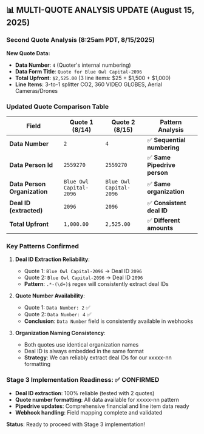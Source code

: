 
## 📊 **MULTI-QUOTE ANALYSIS UPDATE (August 15, 2025)**

### **Second Quote Analysis (8:25am PDT, 8/15/2025)**

**New Quote Data:**
- **Data Number**: `4` (Quoter's internal numbering)
- **Data Form Title**: `Quote for Blue Owl Capital-2096`
- **Total Upfront**: `$2,525.00` (3 line items: $25 + $1,500 + $1,000)
- **Line Items**: 3-to-1 splitter CO2, 360 VIDEO GLOBES, Aerial Cameras/Drones

### **Updated Quote Comparison Table**

| Field | Quote 1 (8/14) | Quote 2 (8/15) | Pattern Analysis |
|-------|----------------|----------------|------------------|
| **Data Number** | `2` | `4` | ✅ **Sequential numbering** |
| **Data Person Id** | `2559270` | `2559270` | ✅ **Same Pipedrive person** |
| **Data Person Organization** | `Blue Owl Capital-2096` | `Blue Owl Capital-2096` | ✅ **Same organization** |
| **Deal ID (extracted)** | `2096` | `2096` | ✅ **Consistent deal ID** |
| **Total Upfront** | `1,000.00` | `2,525.00` | ✅ **Different amounts** |

### **Key Patterns Confirmed**

1. **Deal ID Extraction Reliability**: 
   - Quote 1: `Blue Owl Capital-2096` → Deal ID `2096`
   - Quote 2: `Blue Owl Capital-2096` → Deal ID `2096`
   - **Pattern**: `.*-(\d+)$` regex will consistently extract deal IDs

2. **Quote Number Availability**:
   - Quote 1: `Data Number: 2` ✅
   - Quote 2: `Data Number: 4` ✅
   - **Conclusion**: `Data Number` field is consistently available in webhooks

3. **Organization Naming Consistency**:
   - Both quotes use identical organization names
   - Deal ID is always embedded in the same format
   - **Strategy**: We can reliably extract deal IDs for our xxxxx-nn formatting

### **Stage 3 Implementation Readiness: ✅ CONFIRMED**

- **Deal ID extraction**: 100% reliable (tested with 2 quotes)
- **Quote number formatting**: All data available for xxxxx-nn pattern
- **Pipedrive updates**: Comprehensive financial and line item data ready
- **Webhook handling**: Field mapping complete and validated

**Status**: Ready to proceed with Stage 3 implementation!
